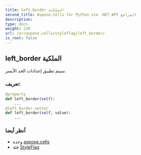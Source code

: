 ```yaml
---
title: left_border الملكية
second_title: Aspose.Cells for Python via .NET API المراجع
description:
type: docs
weight: 220
url: /ar/aspose.cells/styleflag/left_border/
is_root: false
---
```

##  left_border الملكية

سيتم تطبيق إعدادات الحد الأيسر.
###  تعريف:
```python
@property
def left_border(self):
    ...
@left_border.setter
def left_border(self, value):
    ...
```

###  أنظر أيضا
* وحدة [aspose.cells](../../)
* فئة [StyleFlag](/cells/python-net/ar/aspose.cells/styleflag)
